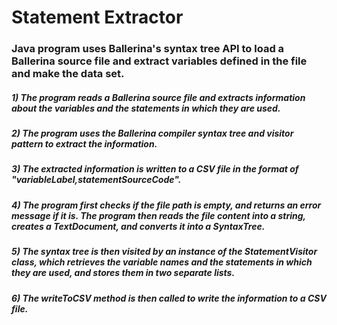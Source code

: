 # Statement Extractor

### Java program uses Ballerina's syntax tree API to load a Ballerina source file and extract variables defined in the file and make the data set.

   ##### 1) The program reads a Ballerina source file and extracts information about the variables and the statements in which they are used.

   ##### 2) The program uses the Ballerina compiler syntax tree and visitor pattern to extract the information.

   #####  3) The extracted information is written to a CSV file in the format of "variableLabel,statementSourceCode".

   #####  4) The program first checks if the file path is empty, and returns an error message if it is. The program then reads the file content into a string, creates a TextDocument, and converts it into a SyntaxTree.

   #####  5) The syntax tree is then visited by an instance of the StatementVisitor class, which retrieves the variable names and the statements in which they are used, and stores them in two separate lists.

   #####  6) The writeToCSV method is then called to write the information to a CSV file.
